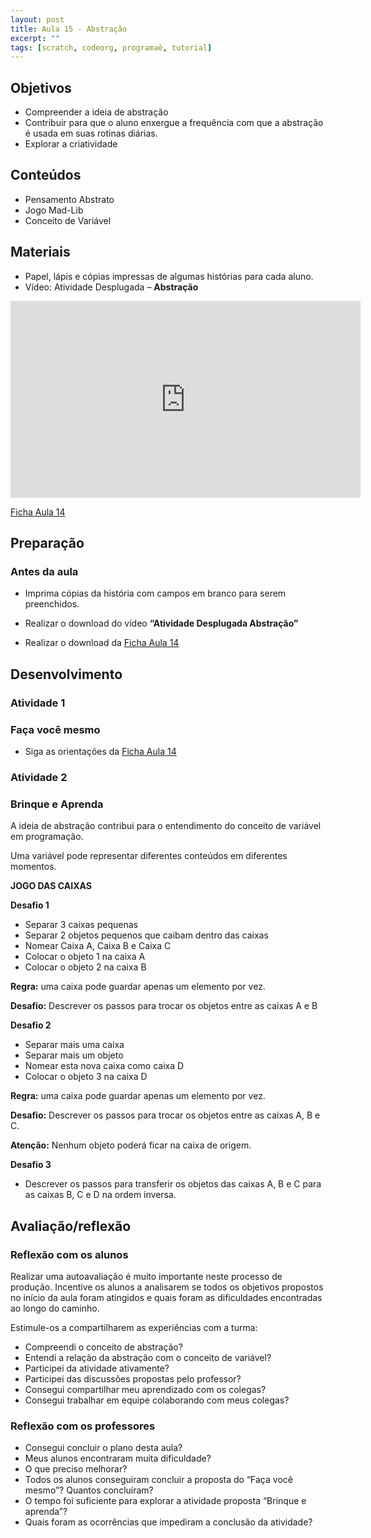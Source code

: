 ```yaml
---
layout: post
title: Aula 15 - Abstração
excerpt: ""
tags: [scratch, codeorg, programaê, tutorial]
---
```


## Objetivos
 - Compreender a ideia de abstração
 - Contribuir para que o aluno enxergue a frequência com que a abstração é usada em suas rotinas diárias.
 - Explorar a criatividade

## Conteúdos
 - Pensamento Abstrato
 - Jogo Mad-Lib
 - Conceito de Variável

## Materiais

 - Papel, lápis e cópias impressas de algumas histórias para cada aluno.
 - Vídeo: Atividade Desplugada – **Abstração**

 <iframe width="560" height="315" src="https://www.youtube.com/embed/FGpzpYD9ZVs" frameborder="0" allowfullscreen></iframe>

 [Ficha Aula 14](/blocos/pdf/Ficha%2014-Abstracao.pdf)


## Preparação

### Antes da aula

 - Imprima cópias da história com campos em branco para serem preenchidos.

 - Realizar o download do vídeo **“Atividade Desplugada Abstração”**
 - Realizar o download da [Ficha Aula 14](/blocos/pdf/Ficha%2014-Abstracao.pdf)


## Desenvolvimento

### Atividade 1

### Faça você mesmo

 - Siga as orientações da [Ficha Aula 14](/blocos/pdf/Ficha%2014-Abstracao.pdf)


### Atividade 2

### Brinque e Aprenda

A ideia de abstração contribui para o entendimento do conceito de variável em programação.

Uma variável pode representar diferentes conteúdos em diferentes momentos.

**JOGO DAS CAIXAS**

**Desafio 1**

 - Separar 3 caixas pequenas
 - Separar 2 objetos pequenos que caibam dentro das caixas
 - Nomear Caixa A, Caixa B e Caixa C
 - Colocar o objeto 1 na caixa A
 - Colocar o objeto 2 na caixa B

**Regra:** uma caixa pode guardar apenas um elemento por vez.

**Desafio:** Descrever os passos para trocar os objetos entre as caixas A e B



**Desafio 2**

 - Separar mais uma caixa
 - Separar mais um objeto
 - Nomear esta nova caixa como caixa D
 - Colocar o objeto 3 na caixa D

**Regra:** uma caixa pode guardar apenas um elemento por vez.

**Desafio:** Descrever os passos para trocar os objetos entre as caixas A, B e C.

**Atenção:** Nenhum objeto poderá ficar na caixa de origem.


**Desafio 3**

 - Descrever os passos para transferir os objetos das caixas A, B e C para as caixas B, C e D na ordem inversa.

## Avaliação/reflexão

### Reflexão com os alunos

Realizar uma autoavaliação é muito importante neste processo de produção. Incentive os alunos a analisarem se todos os objetivos propostos no início da aula foram atingidos e quais foram as dificuldades encontradas ao longo do caminho.

Estimule-os a compartilharem as experiências com a turma:

 - Compreendi o conceito de abstração?
 - Entendi a relação da abstração com o conceito de variável?
 - Participei da atividade ativamente?
 - Participei das discussões propostas pelo professor?
 - Consegui compartilhar meu aprendizado com os colegas?
 - Consegui trabalhar em equipe colaborando com meus colegas?



### Reflexão com os professores

 - Consegui concluir o plano desta aula?
 - Meus alunos encontraram muita dificuldade?
 - O que preciso melhorar?
 - Todos os alunos conseguiram concluir a proposta do “Faça você mesmo”? Quantos concluíram?
 - O tempo foi suficiente para explorar a atividade proposta “Brinque e aprenda”?
 - Quais foram as ocorrências que impediram a conclusão da atividade?
